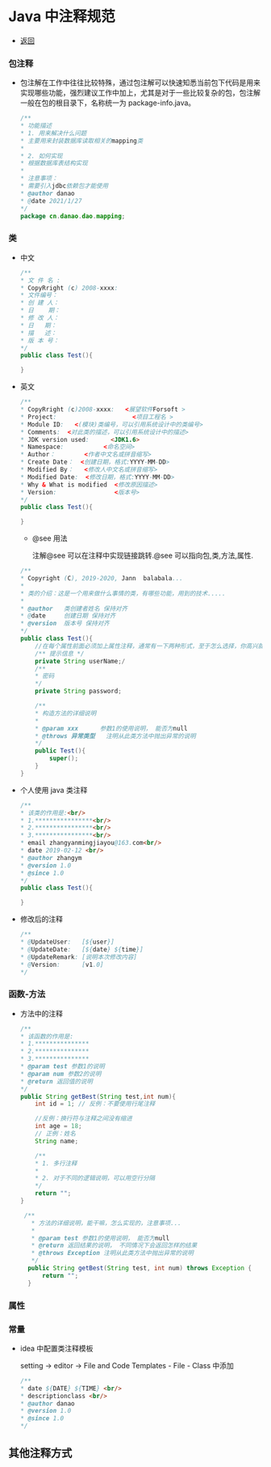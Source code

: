 # Java 中注释规范

- [返回](./README.md)

### 包注释

- 包注解在工作中往往比较特殊，通过包注解可以快速知悉当前包下代码是用来实现哪些功能，强烈建议工作中加上，尤其是对于一些比较复杂的包，包注解一般在包的根目录下，名称统一为 package-info.java。

  ```java
  /**
  * 功能描述
  * 1. 用来解决什么问题
  * 主要用来封装数据库读取相关的mapping类
  *
  * 2. 如何实现
  * 根据数据库表结构实现
  *
  * 注意事项：
  * 需要引入jdbc依赖包才能使用
  * @author danao
  * @date 2021/1/27
  */
  package cn.danao.dao.mapping;
  ```

### 类

- 中文

  ```java
  /**
  * 文 件 名 :
  * CopyRright (c) 2008-xxxx:
  * 文件编号：
  * 创 建 人：
  * 日    期：
  * 修 改 人：
  * 日   期：
  * 描   述：
  * 版 本 号：
  */
  public class Test(){

  }
  ```

- 英文

  ```java
  /**
  * CopyRright (c)2008-xxxx:   <展望软件Forsoft >
  * Project:                     <项目工程名 >
  * Module ID:   <(模块)类编号，可以引用系统设计中的类编号>
  * Comments:  <对此类的描述，可以引用系统设计中的描述>
  * JDK version used:      <JDK1.6>
  * Namespace:           <命名空间>
  * Author：        <作者中文名或拼音缩写>
  * Create Date：  <创建日期，格式:YYYY-MM-DD>
  * Modified By：   <修改人中文名或拼音缩写>
  * Modified Date:  <修改日期，格式:YYYY-MM-DD>
  * Why & What is modified  <修改原因描述>
  * Version:                <版本号>
  */
  public class Test(){

  }
  ```

  - @see 用法

    注解@see 可以在注释中实现链接跳转.@see 可以指向包,类,方法,属性.

  ```java
  /**
  * Copyright (C), 2019-2020, Jann  balabala...
  *
  * 类的介绍：这是一个用来做什么事情的类，有哪些功能，用到的技术.....
  *
  * @author   类创建者姓名 保持对齐
  * @date     创建日期 保持对齐
  * @version  版本号 保持对齐
  */
  public class Test(){
      //在每个属性前面必须加上属性注释，通常有一下两种形式，至于怎么选择，你高兴就好，不过一个项目中要保持统一。
      /** 提示信息 */
      private String userName;/
      /**
      * 密码
      */
      private String password;

      /**
      * 构造方法的详细说明
      *
      * @param xxx      参数1的使用说明， 能否为null
      * @throws 异常类型   注明从此类方法中抛出异常的说明
      */
      public Test(){
          super();
      }
  }
  ```

- 个人使用 java 类注释

  ```java
  /**
  * 该类的作用是:<br/>
  * 1.****************<br/>
  * 2.****************<br/>
  * 3.****************<br/>
  * email zhangyanmingjiayou@163.com<br/>
  * date 2019-02-12 <br/>
  * @author zhangym
  * @version 1.0
  * @since 1.0
  */
  public class Test(){

  }
  ```

- 修改后的注释

  ```java
  /** 
  * @UpdateUser:   [${user}]   
  * @UpdateDate:   [${date} ${time}]   
  * @UpdateRemark: [说明本次修改内容]  
  * @Version:      [v1.0] 
  */
  ```

### 函数-方法

- 方法中的注释

  ```java
  /**
  * 该函数的作用是:
  * 1.***************
  * 2.***************
  * 3.***************
  * @param test 参数1的说明
  * @param num 参数2的说明
  * @return 返回值的说明
  */
  public String getBest(String test,int num){
      int id = 1; // 反例：不要使用行尾注释

      //反例：换行符与注释之间没有缩进
      int age = 18;
      // 正例：姓名
      String name;

      /**
      * 1. 多行注释
      *
      * 2. 对于不同的逻辑说明，可以用空行分隔
      */
      return "";
  }
  ```

  ```java
   /**
     * 方法的详细说明，能干嘛，怎么实现的，注意事项...
     *
     * @param test 参数1的使用说明， 能否为null
     * @return 返回结果的说明， 不同情况下会返回怎样的结果
     * @throws Exception 注明从此类方法中抛出异常的说明
     */
    public String getBest(String test, int num) throws Exception {
        return "";
    }
  ```

### 属性

### 常量

- idea 中配置类注释模板

  setting -> editor -> File and Code Templates - File - Class 中添加

  ```java
  /**
  * date ${DATE} ${TIME} <br/>
  * descriptionclass <br/>
  * @author danao
  * @version 1.0
  * @since 1.0
  */
  ```

## 其他注释方式
